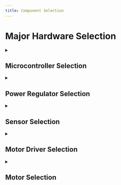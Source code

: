 ```yaml
---
title: Component Selection 
---
```


# Major Hardware Selection

<div class="full-bleed">
 <div class="inner">

<details>
<summary><h2>Microcontroller Selection</h2></summary>

<table>
  <thead>
    <tr>
      <th>Component</th>
      <th>Image</th>
      <th>Advantages</th>
      <th>Disadvantages</th>
      <th>Link</th>
    </tr>
  </thead>
  <tbody>
    <tr>
      <td><strong>ESP32-WROOM</strong></td>
      <td><img src="../Images/ESP32.png" width="130"/></td>
      <td>
        - Built in WiFi & Bluetooth<br/>
        - Plenty of docs/examples<br/>
        - Good peripherals for class labs<br/>
        - Low power modes for IoT
      </td>
      <td>
        - Built in antenna<br/>
        - Lower library ecosystem than ARM<br/>
        - Higher power consumption in comparison to other MCUs
      </td>
      <td><a href="https://www.digikey.com/en/products/detail/espressif-systems/ESP32-DEVKITC-32UE/12091813">Datasheet</a></td>
    </tr>
    <tr>
      <td><strong>Raspberry Pi Pico</strong></td>
      <td><img src="../Images/Raspberry.png" width="130"/></td>
      <td>
        - Large community and libraries<br/>
        - Can handle advanced tasks like AI and image processing<br/>
        - Considerably low power consumption
      </td>
      <td>
        - More power hungry<br/>
        - More expensive than ESP32 or Arduino<br/>
        - No built in WiFi/Bluetooth<br/>
        - Overkill for simple sensor/motor tasks 
      </td>
      <td><a href="https://www.sparkfun.com/raspberry-pi-5-16gb.html?src=raspberrypi"> Datasheet</a></td>
    </tr>    
    <tr>
      <td><strong>Arduino Uno - R3</strong></td>
      <td><img src="../Images/Arduino.png" width="130"/></td>
      <td>
        - Large community and libraries<br/>
        - Very low power consumption.<br/>
        - Extremely simple 
      </td>
      <td>
        - Limited processing power<br/>
        - No built-in Wi-Fi or Bluetooth<br/>
        - Fewer GPIOs in comparison to the previous options
      </td>
      <td><a href="https://www.sparkfun.com/arduino-uno-r3.html"> Datasheet</a></td>
    </tr>
  </tbody>
</table>

 <!-- The team selection -->
<h3>Our selection</h3>

<table>
  <colgroup>
    <col style="width:18%">
    <col style="width:18%">
    <col style="width:64%">
  </colgroup>
  <thead>
    <tr>
      <th>Component</th>
      <th>Image</th>
      <th>Justification</th>
    </tr>
  </thead>
  <tbody>
    <tr>
      <td><strong>ESP32-WROOM</strong></td>
      <td><img src="../Images/ESP32.png" width="130" /></td>
      <td>
        Our Choice: <u>ESP32-WROOM</u> – The team selected the ESP32-WROOM because it offers built-in Wi-Fi and Bluetooth, eliminating the need for external communication modules and reducing overall system complexity. Compared to the Raspberry Pi Pico and Arduino Uno R3, it delivers significantly higher processing power and more versatile peripherals, making it better suited for our project’s performance and connectivity requirements. Its balance of cost, features, and low-power capabilities makes it the most efficient choice amongst the three.
      </td>
    </tr>
  </tbody>
</table>

</details>

<details>
<summary><h2>Power Regulator Selection</h2></summary>

<table>
  <thead>
    <tr>
      <th>Component</th>
      <th>Image</th>
      <th>Advantages</th>
      <th>Disadvantages</th>
      <th>Link</th>
    </tr>
  </thead>
  <tbody>
    <tr>
      <td><strong>LM2575D2T-3.3R4G</strong></td>
      <td><img src="../Images/P1.webp" width="130"/></td>
      <td>
        - Highly efficient, so less heat dissipation<br/>
        - Wide input voltage range, ideal when powered from 12V - 40V sources<br/>
        - 1A output current, which is suitable for powering microcontrollers, sensors, and small motors.<br/>
        - Integrated switch, protection, and simple external parts. Needs only a diode, inductor, and two capacitors. 
      </td>
      <td>
        - More outpout ripple noise when compared to linear regulators<br/>
        - Switching EMI noise so how we design the layout on the PCB and decoupling are critical.<br/>
        - Slightly more complex design 
      </td>
      <td><a href="https://www.digikey.com/en/products/detail/onsemi/LM2575D2T-3-3R4G/1476688">Datasheet</a></td>
    </tr>
    <tr>
      <td><strong>LF33ABDT-TR</strong></td>
      <td><img src="../Images/LF33ABDT.png" width="130"/></td>
      <td>
        - Higher current capability than the L4931<br/>
        - Low dropout and low noise performance similiar to L4931<br/>
        - Good line and load regulation<br/>
        - Stable with just one 2.2 uF capacitor
      </td>
      <td>
        - Its Linear topology makes it inefficient for high inout/output differences <br/>
        - Will run hot under high current or a large voltage drop.
      </td>
      <td><a href="https://www.digikey.com/en/products/detail/stmicroelectronics/LF33CV/1038546"> Datasheet</a></td>
    </tr>    
    <tr>
      <td><strong>L4931</strong></td>
      <td><img src="../Images/L4931.png" width="130"/></td>
      <td>
        - With a .4V dropout voltage, we can regulate with the small headroom.<br/>
        - Simple design with just one 2.2uF capacitor for stability.<br/>
        - Low noise output
      </td>
      <td>
        - Efficiency is low for large voltage drops<br/>
        - Limited current which is not suitable for heavier loads<br/>
        - Power dissipation can get high
      </td>
      <td><a href="https://www.adafruit.com/product/2166?srsltid=AfmBOoqWcCuJELxtJVzFxIRpEGNKCCuCQmUOuTcbpZCLRW1pGNdhxgWv5Fo"> Datasheet</a></td>
    </tr>    
  </tbody>
</table>

<h3>Our selection</h3>

<table>
  <colgroup>
    <col style="width:18%">
    <col style="width:18%">
    <col style="width:64%">
  </colgroup>
  <thead>
    <tr>
      <th>Component</th>
      <th>Image</th>
      <th>Justification</th>
    </tr>
  </thead>
  <tbody>
    <tr>
      <td><strong>LM2575D2T-3.3R4G</strong></td>
      <td><img src="../Images/P1.webp" width="130" /></td>
      <td>
        Our Choice: <u>LM2575D2T-3.3R4G</u> – Our team decided to go with the LM2575T because efficiency, current capacity and it has the highest input voltage range of the three. The LM2575T is slightly more expensive and requires a few additional external components, but performance and lower long-term power cost make it the most cost-effective and reliabe choice for our design.
      </td>
    </tr>
  </tbody>
</table>

</details>

</details>

<details>
<summary><h2>Sensor Selection</h2></summary>

<table>
  <thead>
    <tr>
      <th>Component</th>
      <th>Image</th>
      <th>Advantages</th>
      <th>Disadvantages</th>
      <th>Link</th>
    </tr>
  </thead>
  <tbody>
    <tr>
      <td><strong>HPP845E031R4</strong></td>
      <td><img src="../Images/HS1.webp" width="130"/></td>
      <td>
        - Has a heat sink<br/>
        - Is surface mount
      </td>
      <td>
        - Has no external feet for soldering<br/>
        - Will need to learn a new method of soldering to complete the project
      </td>
      <td><a href="https://www.digikey.com/en/products/detail/te-connectivity-measurement-specialties/HPP845E031R4/3945784">Datasheet</a></td>
    </tr>
    <tr>
      <td><strong>SHT21-TR</strong></td>
      <td><img src="../Images/HS2.jpg" width="130"/></td>
      <td>
        - Has a heat sink<br/>
        - Is surface mount 
      </td>
      <td>
        - Has no external feet for soldering<br/>
        - Will need to learn a new method of soldering to complete the project<br/>
        - Operates at a lower A
      </td>
      <td><a href="https://www.digikey.com/en/products/detail/sensirion-ag/SHT21-TR-0-4KS/5872245"> Datasheet</a></td>
    </tr>    
    <tr>
      <td><strong>ST0248</strong></td>
      <td><img src="../Images/HS3.jpg" width="130"/></td>
      <td>
        - Will not need to buy<br/>
        - Simpler soldering footprint
      </td>
      <td>
        - Is through hole<br/>
        - Will take up lots of room on PCB
      </td>
      <td><a href="https://www.digikey.com/en/products/detail/sunfounder/ST0248/22116817?gclsrc=aw.ds&gad_source=1&gad_campaignid=20243136172&gbraid=0AAAAADrbLljrokQXUJCxtzhlniK662PLm&gclid=CjwKCAjw_-3GBhAYEiwAjh9fUFkM3ipS1jjoTkSoJ8_jWRjEfiZhy1Oncc5SdL8zCaNNATmc9wrYOxoC4T8QAvD_BwE"> Datasheet</a></td>
    </tr>    
    <tr>
      <td colspan="5" style="text-align:center; font-weight:bold; background:#f0f0f0;">
        ✅ Our Choice: <u>HPP845E031R4</u> – Surface mount option with heat sink, suitable for long-term use.
      </td>
    </tr>
  </tbody>
</table>

</details>

<details>
<summary><h2>Motor Driver Selection</h2></summary>

<table>
  <thead>
    <tr>
      <th>Component</th>
      <th>Image</th>
      <th>Advantages</th>
      <th>Disadvantages</th>
      <th>Link</th>
    </tr>
  </thead>
  <tbody>
    <tr>
      <td><strong>DRV8825PWPR</strong></td>
      <td><img src="../Images/Dr1.webp" width="130"/></td>
      <td>
        - Has a heat sink<br/>
        - Is surface mount 
      </td>
      <td>
        - Overkill for 1 motor<br/>
        - Will take up lots of room on board, only needing 4 of its 28 pins
      </td>
      <td><a href="https://www.digikey.com/en/products/detail/texas-instruments/DRV8825PWPR/2695909">Datasheet</a></td>
    </tr>
    <tr>
      <td><strong>H-Bridge Motor</strong></td>
      <td><img src="../Images/Dr2.webp" width="130"/></td>
      <td>
        - Have used in a previous lab<br/>
        - Fewer pins to worry about
      </td>
      <td>
        - Is through hole<br/>
        - No heat sink
      </td>
      <td><a href="https://www.sparkfun.com/h-bridge-motor-driver-1a.html"> Datasheet</a></td>
    </tr>    
    <tr>
      <td><strong>Dual H-Bridge Motor</strong></td>
      <td><img src="../Images/Dr3.jpg" width="130"/></td>
      <td>
        - Have used in a previous lab<br/>
        - Fewer pins to worry about
      </td>
      <td>
        - Is through hole<br/>
        - No heat sink
      </td>
      <td><a href="https://www.adafruit.com/product/807?srsltid=AfmBOoouuligJwookAO5PMbB88Uj6VmlJy2_OE97h6Vdu7grntC-R9bXspE"> Datasheet</a></td>
    </tr>    
    <tr>
      <td colspan="5" style="text-align:center; font-weight:bold; background:#f0f0f0;">
        ✅ Our Choice: <u>DRV8825PWPR</u> – Surface mount driver with heat sink, most reliable for motor control.
      </td>
    </tr>
  </tbody>
</table>

</details>

<details>
<summary><h2>Motor Selection</h2></summary>

<table> 
  <colgroup>
    <col style="width:18%">
    <col style="width:18%">
    <col style="width:28%">
    <col style="width:28%">
    <col style="width:8%">
  </colgroup>
  <thead>
    <tr>
      <th>Component</th>
      <th>Image</th>
      <th>Advantages</th>
      <th>Disadvantages</th>
      <th>Link</th>
    </tr>
  </thead>
  <tbody>
    <tr>
      <td><strong>324</strong></td>
      <td><img src="../Images/Mo1.webp" width="130"/></td>
      <td>
        - Cheapest of the motors<br/>
        - has a good data sheet
      </td>
      <td>
        Limited torque<br/>
        At higher RPM, the stepper has resonance issues
      </td>
      <td><a href="https://www.digikey.com/en/products/detail/adafruit-industries-llc/324/5022791">Datasheet</a></td>
    </tr>
    <tr>
      <td><strong>MOT-I-81619</strong></td>
      <td><img src="../Images/MOT.png" width="130"/></td>
      <td>
        Decent documentation<br/>
        Easier for mechanical integration
      </td>
      <td>
        More expensive than the 324<br/>
        Torque falls off at higher RPMs
      </td>
      <td><a href="https://www.digikey.com/en/products/detail/sparkfun-electronics/09238/5318747?gclsrc=aw.ds&gad_source=1&gad_campaignid=20243136172&gbraid=0AAAAADrbLljrokQXUJCxtzhlniK662PLm&gclid=CjwKCAjw_-3GBhAYEiwAjh9fUDY4mAaD5cVICg9DJ3dkp2tuUlxmwplDsnTPRYFdyZxFki9ZKPAaPRoC-vIQAvD_BwE"> Datasheet</a></td>
    </tr>    
    <tr>
      <td><strong>918</strong></td>
      <td><img src="../Images/Mo3.webp" width="130"/></td>
      <td>
        can offer more torque<br/>
        Good heat displacement  
      </td>
      <td>
        more complex to program<br/>
        mounting may be more difficult
      </td>
      <td><a href="https://www.digikey.com/en/products/detail/adafruit-industries-llc/918/5629415?gclsrc=aw.ds&gad_source=1&gad_campaignid=20243136172&gbraid=0AAAAADrbLljrokQXUJCxtzhlniK662PLm&gclid=CjwKCAjw_-3GBhAYEiwAjh9fUGxSH1X5xyUS0WGCDu5T2N96eoFQoZ9U3X1nPWaGIcAxK6H59jPM1BoC19wQAvD_BwE"> Datasheet</a></td>
    </tr>    
    <tr>
      <td colspan="5" style="text-align:center; font-weight:bold; background:#f0f0f0;">
        ✅ Our Choice: <u>324</u> – Cheapest option with solid datasheet and sufficient performance for our project.
      </td>
    </tr>
  </tbody>
</table>

</details>

</div>
</div>
